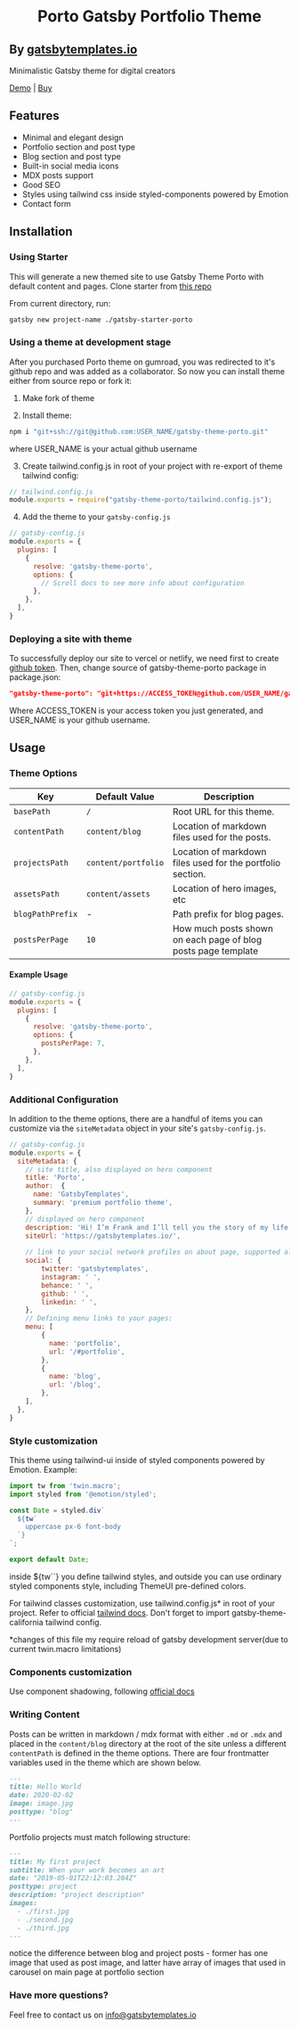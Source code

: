 <h1 align="center">
  Porto Gatsby Portfolio Theme
</h1>

<h2> By 
<a href="https://gatsbytemplates.io">
    gatsbytemplates.io
  </a>
  </h2>


Minimalistic Gatsby theme for digital creators

[Demo](https://porto.gatsbytemplates.io/) | 
[Buy](https://gum.co/gatsby-theme-porto)

## Features

- Minimal and elegant design
- Portfolio section and post type
- Blog section and post type
- Built-in social media icons
- MDX posts support
- Good SEO
- Styles using tailwind css inside styled-components powered by Emotion
- Contact form

## Installation


### Using Starter

This will generate a new themed site to use Gatsby Theme Porto with default content and pages.
Clone starter from [this repo](https://github.com/vse-volod/gatsby-starter-porto)

From current directory, run:

```sh
gatsby new project-name ./gatsby-starter-porto
```

### Using a theme at development stage

After you purchased Porto theme on gumroad, you was redirected to it's github repo and was added as a collaborator. So now you can install theme either from source repo or fork it:

1. Make fork of theme

2. Install theme:

```sh
npm i "git+ssh://git@github.com:USER_NAME/gatsby-theme-porto.git" 
```
where USER_NAME is your actual github username

3. Create tailwind.config.js in root of your project with re-export of theme tailwind config:

```javascript
// tailwind.config.js
module.exports = require("gatsby-theme-porto/tailwind.config.js");
```

4. Add the theme to your `gatsby-config.js`

```javascript
// gatsby-config.js
module.exports = {
  plugins: [
    {
      resolve: 'gatsby-theme-porto',
      options: {
        // Scroll docs to see more info about configuration
      },
    },
  ],
}
```

### Deploying a site with theme
To successfully deploy our site to vercel or netlify, we need first to create [github token](https://docs.github.com/en/github/authenticating-to-github/creating-a-personal-access-token).
Then, change source of gatsby-theme-porto package in package.json:
```json
"gatsby-theme-porto": "git+https://ACCESS_TOKEN@github.com/USER_NAME/gatsby-theme-porto.git"
```
Where ACCESS_TOKEN is your access token you just generated, and USER_NAME is your github username.

## Usage

### Theme Options

| Key                 | Default Value | Description                                                                                                 |
| ------------------- | ------------- | ----------------------------------------------------------------------------------------------------------- |
| `basePath`          | `/`           | Root URL for this theme.                                                                                     |
| `contentPath`       | `content/blog`     | Location of markdown files used for the posts.      
| `projectsPath`       | `content/portfolio`     | Location of markdown files used for the portfolio section.                                                            |  |
| `assetsPath`       | `content/assets`     | Location of hero images, etc                                                              |  |
| `blogPathPrefix`       | -     | Path prefix for blog pages.                             |  
| `postsPerPage`      | `10`           | How much posts shown on each page of blog posts page template

#### Example Usage

```javascript
// gatsby-config.js
module.exports = {
  plugins: [
    {
      resolve: 'gatsby-theme-porto',
      options: {
        postsPerPage: 7,
      },
    },
  ],
}
```

### Additional Configuration

In addition to the theme options, there are a handful of items you can customize via the `siteMetadata` object in your site's `gatsby-config.js`.

```javascript
// gatsby-config.js
module.exports = {
  siteMetadata: {
    // site title, also displayed on hero component
    title: 'Porto',
    author:  {
      name: 'GatsbyTemplates',
      summary: 'premium portfolio theme',
    },
    // displayed on hero component 
    description: 'Hi! I’m Frank and I’ll tell you the story of my life',
    siteUrl: 'https://gatsbytemplates.io/',
  
    // link to your social network profiles on about page, supported all below:
    social: {
        twitter: 'gatsbytemplates',
        instagram: ' ',
        behance: ' ',
        github: ' ',
        linkedin: ' ',
    },
    // Defining menu links to your pages:
    menu: [
        {
          name: 'portfolio',
          url: '/#portfolio',
        },
        {
          name: 'blog',
          url: '/blog',
        },
    ],
  },
}

```
### Style customization

This theme using tailwind-ui inside of styled components powered by Emotion. Example:

```javascript
import tw from 'twin.macro';
import styled from '@emotion/styled';

const Date = styled.div`
  ${tw`
    uppercase px-6 font-body
  `}
`;

export default Date;
```

inside ${tw``} you define tailwind styles, and outside you can use ordinary styled components style, including ThemeUI pre-defined colors.

For tailwind classes customization, use tailwind.config.js* in root of your project. Refer to official [tailwind docs](https://tailwindcss.com/docs/configuration/). Don't forget to import gatsby-theme-california tailwind config. 

*changes of this file my require reload of gatsby development server(due to current twin.macro limitations)

### Components customization

Use component shadowing, following [official docs](https://www.gatsbyjs.org/docs/themes/shadowing/)

### Writing Content

Posts can be written in markdown / mdx format with either `.md` or `.mdx` and placed in the `content/blog` directory at the root of the site unless a different `contentPath` is defined in the theme options. There are four frontmatter variables used in the theme which are shown below.

```markdown
---
title: Hello World
date: 2020-02-02
image: image.jpg
posttype: "blog"
---
```
Portfolio projects must match following structure:
```markdown
---
title: My first project
subtitle: When your work becomes an art
date: "2019-05-01T22:12:03.284Z"
posttype: project
description: "project description"
images: 
  - ./first.jpg
  - ./second.jpg
  - ./third.jpg
---
```
notice the difference between blog and project posts - former has one image that used as post image, and latter have array of images that used in carousel on main page at portfolio section

### Have more questions?

Feel free to contact us on info@gatsbytemplates.io
